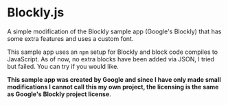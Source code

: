 # Blockly.js
A simple modification of the Blockly sample app (Google's Blockly) that has some extra features and uses a custom font.

This sample app uses an `npm` setup for Blockly and block code compiles to JavaScript. As of now, no extra blocks have been added via JSON, I tried but failed. You can try
if you would like.

**This sample app was created by Google and since I have only made small modifications I cannot call this my own project, the licensing is the same as Google's Blockly project license**.

